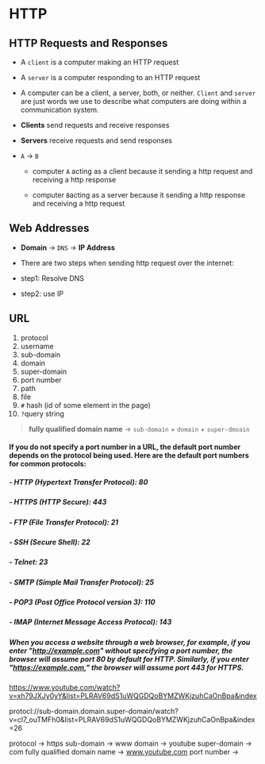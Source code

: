 # HTTP

## HTTP Requests and Responses

- A `client` is a computer making an HTTP request

- A `server` is a computer responding to an HTTP request

- A computer can be a client, a server, both, or neither. `Client` and `server` are just words we use to describe what computers are doing within a communication system.

- **Clients** send requests and receive responses

- **Servers** receive requests and send responses

- `A` $\to$ `B`

  - computer `A` acting as a client because it sending a http request and receiving a http response

  - computer `B`acting as a server because it sending a http response and receiving a http request

## Web Addresses

- **Domain** $\to$ `DNS` $\to$ **IP Address**

- There are two steps when sending http request over the internet:

- step1: Resolve DNS

- step2: use IP

## URL

1. protocol
2. username
3. sub-domain
4. domain
5. super-domain
6. port number
7. path
8. file
9. `#` hash (id of some element in the page)
10. `?`query string

> **fully qualified domain name** $\to$ `sub-domain` + `domain` + `super-dmoain`

#### If you do not specify a port number in a URL, the default port number depends on the protocol being used. Here are the default port numbers for common protocols:

##### - HTTP (Hypertext Transfer Protocol): 80

##### - HTTPS (HTTP Secure): 443

##### - FTP (File Transfer Protocol): 21

##### - SSH (Secure Shell): 22

##### - Telnet: 23

##### - SMTP (Simple Mail Transfer Protocol): 25

##### - POP3 (Post Office Protocol version 3): 110

##### - IMAP (Internet Message Access Protocol): 143

##### When you access a website through a web browser, for example, if you enter "http://example.com" without specifying a port number, the browser will assume port 80 by default for HTTP. Similarly, if you enter "https://example.com," the browser will assume port 443 for HTTPS.

https://www.youtube.com/watch?v=xh79JXJy0yY&list=PLRAV69dS1uWQGDQoBYMZWKjzuhCaOnBpa&index

protocl://sub-domain.domain.super-domain/watch?v=cl7_ouTMFh0&list=PLRAV69dS1uWQGDQoBYMZWKjzuhCaOnBpa&index=26

protocol -> https
sub-domain -> www
domain -> youtube
super-domain -> com
fully qualified domain name -> www.youtube.com
port number ->
